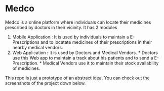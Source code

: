 # Medco
Medco is a online platform where individuals can locate their medicines prescribed by doctors in their vicinity.
It has 2 modules 
1. Mobile Application : It is used by individuals to maintain a E-Prescriptions and to locatate medicines of their prescriptions in their nearby medical vendors.
2. Web Application : It is used by Doctors and Medical Vendors. 
                     * Doctors use this Web app to maintain a track about his patients and to send a E-Prescription. 
                     * Medical Vendors use it to maintain their stock availability of medicines.
                     
This repo is just a prototype of an abstract idea.
You can check out the screenshots of the project down below.
